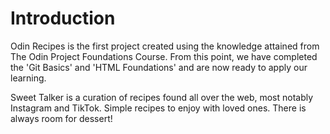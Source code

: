 # Introduction
Odin Recipes is the first project created using the knowledge attained from The Odin Project Foundations Course. From this point, we have completed the 'Git Basics' and 'HTML Foundations' and are now ready to apply our learning. 

Sweet Talker is a curation of recipes found all over the web, most notably Instagram and TikTok. Simple recipes to enjoy with loved ones. There is always room for dessert!
